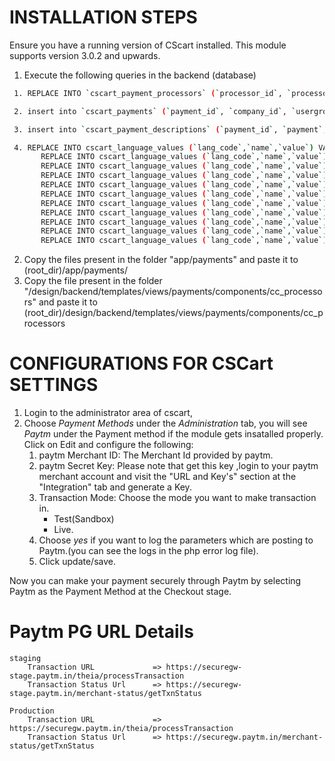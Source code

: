 # INSTALLATION STEPS
Ensure you have a running version of CScart installed. This module supports version 3.0.2 and upwards.

 1. Execute the following queries in the backend (database)
 
 ```sh	
  1. REPLACE INTO `cscart_payment_processors` (`processor_id`, `processor`, `processor_script`,	`processor_template`, `admin_template`, `callback`, `type`) VALUES (1000, 'Paytm', 'paytm.php',	'views/orders/components/payments/cc_outside.tpl', 'paytm.tpl', 'N', 'P');
 ```
 ```sh
  2. insert into `cscart_payments` (`payment_id`, `company_id`, `usergroup_ids`, `position`, `status`, `template`, `processor_id`, `processor_params`, `a_surcharge`, `p_surcharge`, `tax_ids`, `localization`, `payment_category`) values('14','1','0','0','A','views/orders/components/payments/cc_outside.tpl','1000','a:7:{s:11:\"merchant_id\";s:0:\"\";s:10:\"secret_key\";s:0:\"\";s:13:\"industry_type\";s:0:\"\";s:12:\"website_name\";s:0:\"\";s:10:\"channel_id\";s:0:\"\";s:16:\"transaction_mode\";s:4:\"test\";s:10:\"log_params\";s:2:\"no\";}','0.000','0.000','','','tab3');
 ```
 ```sh
  3. insert into `cscart_payment_descriptions` (`payment_id`, `payment`, `description`, `instructions`, `surcharge_title`, `lang_code`) values('14','Paytm','Simplifying Payments',' ','','EN');
 ```
 ```sh
  4. REPLACE INTO cscart_language_values (`lang_code`,`name`,`value`) VALUES ('EN','paytm_merchant_id','Merchant ID');
        REPLACE INTO cscart_language_values (`lang_code`,`name`,`value`) VALUES ('EN','paytm_secret_key','Merchant Key');
        REPLACE INTO cscart_language_values (`lang_code`,`name`,`value`) VALUES ('EN','paytm_industry_type','Industry Type Id');
        REPLACE INTO cscart_language_values (`lang_code`,`name`,`value`) VALUES ('EN','paytm_website_name','Website');
        REPLACE INTO cscart_language_values (`lang_code`,`name`,`value`) VALUES ('EN','paytm_channel_id','Channel Id');
        REPLACE INTO cscart_language_values (`lang_code`,`name`,`value`) VALUES ('EN','paytm_transaction_mode','Transaction Mode');
        REPLACE INTO cscart_language_values (`lang_code`,`name`,`value`) VALUES ('EN','paytm_live','Live');
        REPLACE INTO cscart_language_values (`lang_code`,`name`,`value`) VALUES ('EN','paytm_test','Test');
        REPLACE INTO cscart_language_values (`lang_code`,`name`,`value`) VALUES ('EN','paytm_log_params','Log');
        REPLACE INTO cscart_language_values (`lang_code`,`name`,`value`) VALUES ('EN','paytm_yes','Yes');
        REPLACE INTO cscart_language_values (`lang_code`,`name`,`value`) VALUES ('EN','paytm_no','No');
 ```
 2. Copy the files present in the folder "app/payments" and paste it to (root_dir)/app/payments/
 3. Copy the file present in the folder "/design/backend/templates/views/payments/components/cc_processors" and paste it to (root_dir)/design/backend/templates/views/payments/components/cc_processors

# CONFIGURATIONS FOR CSCart SETTINGS
 1. Login to the administrator area of cscart,
 2. Choose *Payment Methods* under the *Administration* tab, you will see *Paytm* under the Payment method if the module gets insatalled properly. Click on Edit and configure the following: 
    1. paytm Merchant ID: The Merchant Id provided by paytm.
    2. paytm Secret Key: Please note that get this key ,login to your paytm merchant account and visit the "URL and Key's" section at the "Integration" tab and generate a Key.
    3. Transaction Mode: Choose the mode you want to make transaction in.
        - Test(Sandbox)
        - Live.
    4. Choose *yes* if you want to log the parameters which are posting to Paytm.(you can see the logs in the php error log file).
    5. Click update/save.

Now you can make your payment securely through Paytm by selecting Paytm as the Payment Method at the Checkout stage.

# Paytm PG URL Details
	staging	
		Transaction URL             => https://securegw-stage.paytm.in/theia/processTransaction
		Transaction Status Url      => https://securegw-stage.paytm.in/merchant-status/getTxnStatus

	Production
		Transaction URL             => https://securegw.paytm.in/theia/processTransaction
		Transaction Status Url      => https://securegw.paytm.in/merchant-status/getTxnStatus

